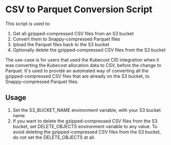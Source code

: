 
# CSV to Parquet Conversion Script

This script is used to:

1. Get all gzipped-compressed CSV files from an S3 bucket<br />
2. Convert them to Snappy-compressed Parquet files
3. Ipload the Parquet files back to the S3 bucket
4. Optionally delete the gzipped-compressed CSV files from the S3 bucket

The use-case is for users that used the Kubecost CID integration when it was converting the Kubecost allocation data to CSV, before the change to Parquet.
It's used to provide an automated way of converting all the gzipped-compressed CSV files that are already on the S3 bucket, to Snappy-compressed Parquet files.

## Usage

1. Set the S3_BUCKET_NAME environment variable, with your S3 bucket name
2. If you want to delete the gzipped-compressed CSV files from the S3 bucket, set DELETE_OBJECTS environment variable to any value.
To avoid deleting the gzipped-compressed CSV files from the S3 bucket, do not set the DELETE_OBJECTS at all.